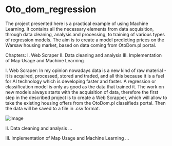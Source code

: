 # Oto_dom_regression
  The project presented here is a practical example of using Machine Learning. It contains all the necessary elements from data acquisition, through data cleaning, analysis and processing, to training of various types of regression models. The aim is to create a model predicting prices on the Warsaw housing market, based on data coming from OtoDom.pl portal.

Chapters:
I. Web Scraper
II. Data cleaning and analysis
III. Implementation of Map Usage and Machine Learning


I. Web Scraper:
  In my opinion nowadays data is a new kind of raw material - it is acquired, processed, stored and traded, and all this because it is a fuel for AI technology which is developing faster and faster. A regression or classification model is only as good as the data that trained it. The work on new models always starts with the acquisition of data, therefore the first step in the described project is to create a Web Scrapper, which will allow to take the existing housing offers from the OtoDom.pl classifieds portal. Then the data will be saved to a file in .csv format.

![image](https://user-images.githubusercontent.com/83005003/164994958-2095e8a6-dbf6-4b16-9d0c-cf19504e7622.png)





II. Data cleaning and analysis
  ...

III. Implementation of Map Usage and Machine Learning
  ...
